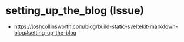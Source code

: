 # setting_up_the_blog (Issue)

- https://joshcollinsworth.com/blog/build-static-sveltekit-markdown-blog#setting-up-the-blog

